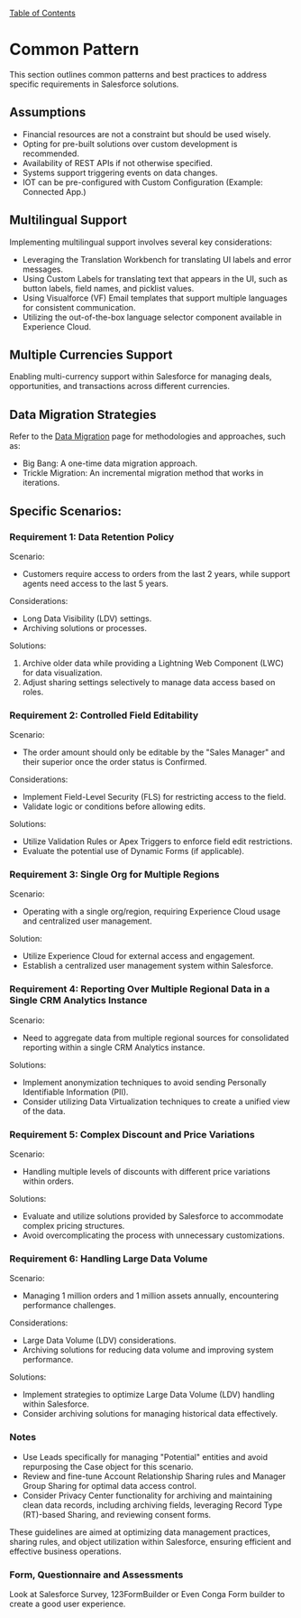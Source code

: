 [Table of Contents](../Documentation.md)

# Common Pattern

This section outlines common patterns and best practices to address specific requirements in Salesforce solutions.

## Assumptions

- Financial resources are not a constraint but should be used wisely.
- Opting for pre-built solutions over custom development is recommended.
- Availability of REST APIs if not otherwise specified.
- Systems support triggering events on data changes.
- IOT can be pre-configured with Custom Configuration (Example: Connected App.)

## Multilingual Support

Implementing multilingual support involves several key considerations:
- Leveraging the Translation Workbench for translating UI labels and error messages.
- Using Custom Labels for translating text that appears in the UI, such as button labels, field names, and picklist values.
- Using Visualforce (VF) Email templates that support multiple languages for consistent communication.
- Utilizing the out-of-the-box language selector component available in Experience Cloud.

## Multiple Currencies Support

Enabling multi-currency support within Salesforce for managing deals, opportunities, and transactions across different currencies.

## Data Migration Strategies

Refer to the [Data Migration](DataMigration.md) page for methodologies and approaches, such as:
- Big Bang: A one-time data migration approach.
- Trickle Migration: An incremental migration method that works in iterations.

## Specific Scenarios:

### Requirement 1: Data Retention Policy

Scenario:
- Customers require access to orders from the last 2 years, while support agents need access to the last 5 years.

Considerations:
- Long Data Visibility (LDV) settings.
- Archiving solutions or processes.

Solutions:
1. Archive older data while providing a Lightning Web Component (LWC) for data visualization.
2. Adjust sharing settings selectively to manage data access based on roles.

### Requirement 2: Controlled Field Editability

Scenario:
- The order amount should only be editable by the "Sales Manager" and their superior once the order status is Confirmed.

Considerations:
- Implement Field-Level Security (FLS) for restricting access to the field.
- Validate logic or conditions before allowing edits.

Solutions:
- Utilize Validation Rules or Apex Triggers to enforce field edit restrictions.
- Evaluate the potential use of Dynamic Forms (if applicable).

### Requirement 3: Single Org for Multiple Regions

Scenario:
- Operating with a single org/region, requiring Experience Cloud usage and centralized user management.

Solution:
- Utilize Experience Cloud for external access and engagement.
- Establish a centralized user management system within Salesforce.

### Requirement 4: Reporting Over Multiple Regional Data in a Single CRM Analytics Instance

Scenario:
- Need to aggregate data from multiple regional sources for consolidated reporting within a single CRM Analytics instance.

Solutions:
- Implement anonymization techniques to avoid sending Personally Identifiable Information (PII).
- Consider utilizing Data Virtualization techniques to create a unified view of the data.

### Requirement 5: Complex Discount and Price Variations

Scenario:
- Handling multiple levels of discounts with different price variations within orders.

Solutions:
- Evaluate and utilize solutions provided by Salesforce to accommodate complex pricing structures.
- Avoid overcomplicating the process with unnecessary customizations.

### Requirement 6: Handling Large Data Volume

Scenario:
- Managing 1 million orders and 1 million assets annually, encountering performance challenges.

Considerations:
- Large Data Volume (LDV) considerations.
- Archiving solutions for reducing data volume and improving system performance.

Solutions:
- Implement strategies to optimize Large Data Volume (LDV) handling within Salesforce.
- Consider archiving solutions for managing historical data effectively.

### Notes

- Use Leads specifically for managing "Potential" entities and avoid repurposing the Case object for this scenario.
- Review and fine-tune Account Relationship Sharing rules and Manager Group Sharing for optimal data access control.
- Consider Privacy Center functionality for archiving and maintaining clean data records, including archiving fields, leveraging Record Type (RT)-based Sharing, and reviewing consent forms.

These guidelines are aimed at optimizing data management practices, sharing rules, and object utilization within Salesforce, ensuring efficient and effective business operations.

### Form, Questionnaire and Assessments
Look at Salesforce Survey, 123FormBuilder or Even Conga Form builder to create a good user experience.